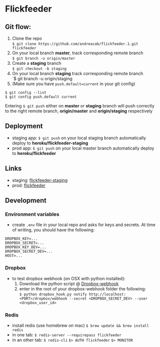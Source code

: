 # Flickfeeder
## Git flow: 
1. Clone the repo  
`$ git clone https://github.com/andreacab/flickfeeder.1.git flickfeeder`  
2. On your local branch **master**, track corresponding remote branch  
`$ git branch -u origin/master`  
2. Create a **staging** branch  
`$ git checkout -b staging`  
3. On your local branch **staging** track corresponding remote branch  
`$ git branch -u origin/staging  
4. (Make sure you have `push.default=current` in your git config) 
```
$ git config --list
$ git config push.default current
```

Entering `$ git push` either on **master** or **staging** branch will push correctly to the right remote branch, **origin/master** and **origin/staging** respectively

## Deployment
- staging app: `$ git push` on your local staging branch automatically deploy to **heroku/flickfeeder-staging**
- prod app: `$ git push` on your local master branch automatically deploy to **heroku/flickfeeder**

## Links
- staging: [flickfeeder-staging](flickfeeder-staging.herokuapp.com)
- prod: [flickfeeder](flickfeeder.herokuapp.com)

## Development 
### Environment variables
- create `.env` file in your local repo and asks for keys and secrets. At time of writing, you should have the following:
```
DROPBOX_KEY=...
DROPBOX_SECRET=...
DROPBOX_KEY_DEV=...
DROPBOX_SECRET_DEV=...
HOST=...
```    
### Dropbox
- to test dropbox webhook (on OSX with python installed):
    1. Download the python script @ [Dropbox-webhook](https://blogs.dropbox.com/developers/2014/05/dropbox_hook-py-a-tool-for-testing-your-webhooks/)
    2. enter in the root of your dropbox-webhook folder the following:  
`$ python dropbox_hook.py notify http://localhost:<PORT>/dropbox/webhook --secret <DROPBOX_SECRET_DEV> --user <dropbox_user_id>`

### Redis
- install redis (use homebrew on mac)
`$ brew update && brew install redis`
- in one tab: 
`$ redis-server --requirepass flickfeeder`
- in an other tab: 
`$ redis-cli`
`$> AUTH flickfeeder`
`$> MONITOR` 

